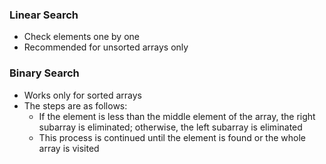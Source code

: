 ### Linear Search

- Check elements one by one
- Recommended for unsorted arrays only

### Binary Search

- Works only for sorted arrays
- The steps are as follows:
  - If the element is less than the middle element of the array, the right subarray is eliminated; otherwise, the left subarray is eliminated
  - This process is continued until the element is found or the whole array is visited
